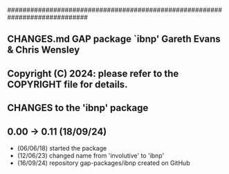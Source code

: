 #############################################################################
##
##  CHANGES.md        GAP package `ibnp'         Gareth Evans & Chris Wensley
##  
##  Copyright (C) 2024: please refer to the COPYRIGHT file for details.
##
##  CHANGES to the 'ibnp' package 

## 0.00 -> 0.11  (18/09/24) 

 * (06/06/18) started the package 
 * (12/06/23) changed name from 'involutive' to 'ibnp' 
 * (16/09/24) repository gap-packages/ibnp created on GitHub